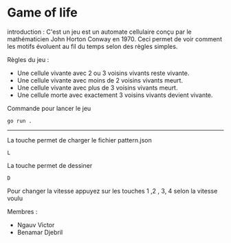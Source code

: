 # Game of life

introduction : 
C'est un jeu est un automate cellulaire conçu par le mathématicien John Horton Conway en 1970. Ceci permet de voir comment les motifs évoluent au fil du temps selon des règles simples.

Règles du jeu :
- Une cellule vivante avec 2 ou 3 voisins vivants reste vivante.
- Une cellule vivante avec moins de 2 voisins vivants meurt.
- Une cellule vivante avec plus de 3 voisins vivants meurt.
- Une cellule morte avec exactement 3 voisins vivants devient vivante.



Commande pour lancer le jeu
```
go run .
```
---

La touche permet de charger le fichier pattern.json

```
L
```
La touche permet de dessiner
```
D
```

Pour changer la vitesse appuyez sur les touches 1 ,2 , 3, 4 selon la vitesse voulu

Membres :
- Ngauv Victor
- Benamar Djebril